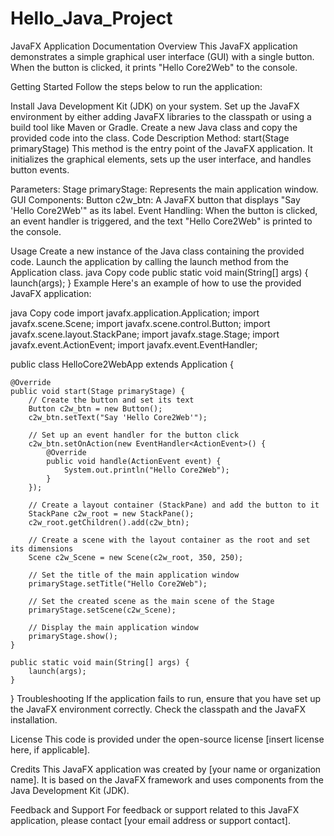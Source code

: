 # Hello_Java_Project

JavaFX Application Documentation
Overview
This JavaFX application demonstrates a simple graphical user interface (GUI) with a single button. When the button is clicked, it prints "Hello Core2Web" to the console.

Getting Started
Follow the steps below to run the application:

Install Java Development Kit (JDK) on your system.
Set up the JavaFX environment by either adding JavaFX libraries to the classpath or using a build tool like Maven or Gradle.
Create a new Java class and copy the provided code into the class.
Code Description
Method: start(Stage primaryStage)
This method is the entry point of the JavaFX application. It initializes the graphical elements, sets up the user interface, and handles button events.

Parameters:
Stage primaryStage: Represents the main application window.
GUI Components:
Button c2w_btn: A JavaFX button that displays "Say 'Hello Core2Web'" as its label.
Event Handling:
When the button is clicked, an event handler is triggered, and the text "Hello Core2Web" is printed to the console.

Usage
Create a new instance of the Java class containing the provided code.
Launch the application by calling the launch method from the Application class.
java
Copy code
public static void main(String[] args) {
    launch(args);
}
Example
Here's an example of how to use the provided JavaFX application:

java
Copy code
import javafx.application.Application;
import javafx.scene.Scene;
import javafx.scene.control.Button;
import javafx.scene.layout.StackPane;
import javafx.stage.Stage;
import javafx.event.ActionEvent;
import javafx.event.EventHandler;

public class HelloCore2WebApp extends Application {

    @Override
    public void start(Stage primaryStage) {
        // Create the button and set its text
        Button c2w_btn = new Button();
        c2w_btn.setText("Say 'Hello Core2Web'");

        // Set up an event handler for the button click
        c2w_btn.setOnAction(new EventHandler<ActionEvent>() {
            @Override
            public void handle(ActionEvent event) {
                System.out.println("Hello Core2Web");
            }
        });

        // Create a layout container (StackPane) and add the button to it
        StackPane c2w_root = new StackPane();
        c2w_root.getChildren().add(c2w_btn);

        // Create a scene with the layout container as the root and set its dimensions
        Scene c2w_Scene = new Scene(c2w_root, 350, 250);

        // Set the title of the main application window
        primaryStage.setTitle("Hello Core2Web");

        // Set the created scene as the main scene of the Stage
        primaryStage.setScene(c2w_Scene);

        // Display the main application window
        primaryStage.show();
    }

    public static void main(String[] args) {
        launch(args);
    }
}
Troubleshooting
If the application fails to run, ensure that you have set up the JavaFX environment correctly. Check the classpath and the JavaFX installation.

License
This code is provided under the open-source license [insert license here, if applicable].

Credits
This JavaFX application was created by [your name or organization name]. It is based on the JavaFX framework and uses components from the Java Development Kit (JDK).

Feedback and Support
For feedback or support related to this JavaFX application, please contact [your email address or support contact].

